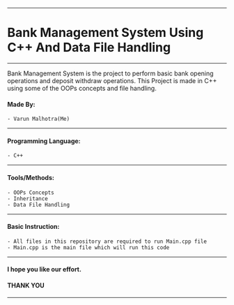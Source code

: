 ***
# Bank Management System Using C++ And Data File Handling
***
Bank Management System is the project to perform basic bank opening operations and deposit withdraw operations. This Project is made in C++ using some of the OOPs concepts and file handling.

#### Made By:

    - Varun Malhotra(Me)
***
#### Programming Language:
  
    - C++
***
#### Tools/Methods:

    - OOPs Concepts
    - Inheritance
    - Data File Handling
*** 
#### Basic Instruction:

    - All files in this repository are required to run Main.cpp file
    - Main.cpp is the main file which will run this code
***  
#### I hope you like our effort.
#### THANK YOU
***
